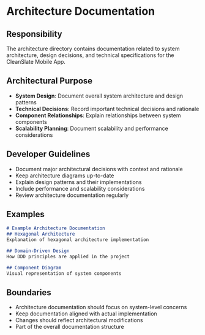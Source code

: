 # Architecture Documentation

## Responsibility
The architecture directory contains documentation related to system architecture, design decisions, and technical specifications for the CleanSlate Mobile App.

## Architectural Purpose
- **System Design**: Document overall system architecture and design patterns
- **Technical Decisions**: Record important technical decisions and rationale
- **Component Relationships**: Explain relationships between system components
- **Scalability Planning**: Document scalability and performance considerations

## Developer Guidelines
- Document major architectural decisions with context and rationale
- Keep architecture diagrams up-to-date
- Explain design patterns and their implementations
- Include performance and scalability considerations
- Review architecture documentation regularly

## Examples
```markdown
# Example Architecture Documentation
## Hexagonal Architecture
Explanation of hexagonal architecture implementation

## Domain-Driven Design
How DDD principles are applied in the project

## Component Diagram
Visual representation of system components
```

## Boundaries
- Architecture documentation should focus on system-level concerns
- Keep documentation aligned with actual implementation
- Changes should reflect architectural modifications
- Part of the overall documentation structure